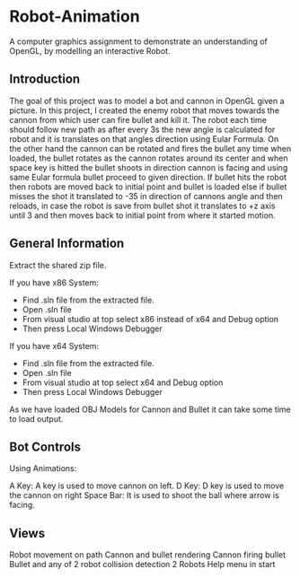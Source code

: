 # Robot-Animation 

A computer graphics assignment to demonstrate an understanding of OpenGL, by modelling an interactive Robot.

## Introduction
The goal of this project was to model a  bot and cannon in OpenGL given a picture. In this project, I created the enemy robot that moves towards the cannon from which user can fire bullet and kill it. The robot each time should follow new path as after every 3s the new angle is calculated for robot and it is translates on that angles direction using Eular Formula. On the other hand the cannon can be rotated and fires the bullet any time when loaded, the bullet rotates as the cannon rotates around its center and when space key is hitted the bullet shoots in direction cannon is facing and using same Eular formula bullet proceed to given direction. If bullet hits the robot then robots are moved back to initial point and bullet is loaded else if bullet misses the shot it translated to -35 in direction of cannons angle and then reloads, in case the robot is save from bullet shot it translates to +z axis until 3 and then moves back to initial point from where it started motion.

## General Information
Extract the shared zip file.

If you have x86 System:

- Find .sln file from the extracted file.
- Open .sln file
- From visual studio at top select x86 instead of x64 and Debug option
- Then press Local Windows Debugger

If you have x64 System:

- Find .sln file from the extracted file.
- Open .sln file
- From visual studio at top select x64 and Debug option
- Then press Local Windows Debugger

As we have loaded OBJ Models for Cannon and Bullet it can take some time to load output.

## Bot Controls

Using Animations:

A Key: A key is used to move cannon on left.
D Key: D key is used to move the cannon on right 
Space Bar: It is used to shoot the ball where arrow is facing.

## Views
Robot movement on path 
Cannon and bullet rendering 
Cannon firing bullet 
Bullet and any of 2 robot collision detection 
2 Robots 
Help menu in start 


